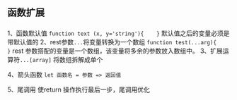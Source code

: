 ## 函数扩展

### 
1、函数默认值
`function text (x, y='string'){    }`
默认值之后的变量必须是带默认值的
2、rest参数`...`将变量转换为一个数组
`function test(...arg){    }`
rest 参数搭配的变量是一个数组，该变量将多余的参数放入数组中。
3、扩展运算符`...[array]` 将数组拆解成单个

4、箭头函数
`let 函数名 = 参数 => 返回值`

5、尾调用
使return 操作执行最后一步，尾调用优化
